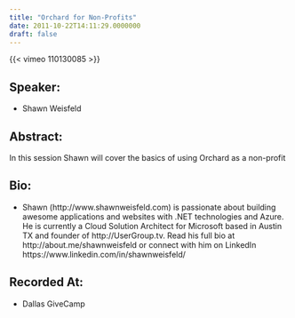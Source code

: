 ```yaml
---
title: "Orchard for Non-Profits"
date: 2011-10-22T14:11:29.0000000
draft: false
---
```


{{< vimeo 110130085 >}}

## Speaker:

 - Shawn Weisfeld

## Abstract:

<p>In this session Shawn will cover the basics of using Orchard as a non-profit</p>

## Bio:

 - <p>Shawn (http://www.shawnweisfeld.com) is passionate about building awesome applications and websites with .NET technologies and Azure. He is currently a Cloud Solution Architect for Microsoft based in Austin TX and founder of http://UserGroup.tv. Read his full bio at http://about.me/shawnweisfeld or connect with him on LinkedIn https://www.linkedin.com/in/shawnweisfeld/</p>

## Recorded At:

 - Dallas GiveCamp

